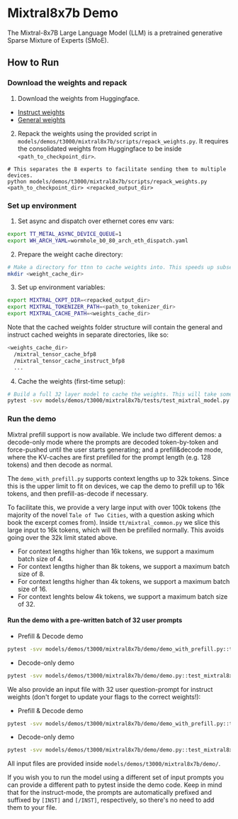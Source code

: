 # Mixtral8x7b Demo

The Mixtral-8x7B Large Language Model (LLM) is a pretrained generative Sparse Mixture of Experts (SMoE).

## How to Run

### Download the weights and repack

1. Download the weights from Huggingface.
- [Instruct weights](https://huggingface.co/mistralai/Mixtral-8x7B-Instruct-v0.1)
- [General weights](https://huggingface.co/mistralai/Mixtral-8x7B-v0.1)

2. Repack the weights using the provided script in `models/demos/t3000/mixtral8x7b/scripts/repack_weights.py`. It requires the consolidated weights from Huggingface to be inside `<path_to_checkpoint_dir>`.

```
# This separates the 8 experts to facilitate sending them to multiple devices.
python models/demos/t3000/mixtral8x7b/scripts/repack_weights.py <path_to_checkpoint_dir> <repacked_output_dir>
```

### Set up environment
1. Set async and dispatch over ethernet cores env vars:
```bash
export TT_METAL_ASYNC_DEVICE_QUEUE=1
export WH_ARCH_YAML=wormhole_b0_80_arch_eth_dispatch.yaml
```

2. Prepare the weight cache directory:

```bash
# Make a directory for ttnn to cache weights into. This speeds up subsequent runs.
mkdir <weight_cache_dir>
```

3. Set up environment variables:
```bash
export MIXTRAL_CKPT_DIR=<repacked_output_dir>
export MIXTRAL_TOKENIZER_PATH=<path_to_tokenizer_dir>
export MIXTRAL_CACHE_PATH=<weights_cache_dir>
```

Note that the cached weights folder structure will contain the general and instruct cached weights in separate directories, like so:

```bash
<weights_cache_dir>
  /mixtral_tensor_cache_bfp8
  /mixtral_tensor_cache_instruct_bfp8
  ...
```

4. Cache the weights (first-time setup):
```bash
# Build a full 32 layer model to cache the weights. This will take some time.
pytest -svv models/demos/t3000/mixtral8x7b/tests/test_mixtral_model.py::test_mixtral_model_inference[wormhole_b0-True-1-32-output]
```

### Run the demo
Mixtral prefill support is now available. We include two different demos: a decode-only mode where the prompts are decoded token-by-token and force-pushed until the user starts generating; and a prefill&decode mode, where the KV-caches are first prefilled for the prompt length (e.g. 128 tokens) and then decode as normal.

The `demo_with_prefill.py` supports context lengths up to 32k tokens. Since this is the upper limit to fit on devices, we cap the demo to prefill up to 16k tokens, and then prefill-as-decode if necessary.

To facilitate this, we provide a very large input with over 100k tokens (the majority of the novel `Tale of Two Cities`, with a question asking which book the excerpt comes from). Inside `tt/mixtral_common.py` we slice this large input to 16k tokens, which will then be prefilled normally. This avoids going over the 32k limit stated above.

- For context lengths higher than 16k tokens, we support a maximum batch size of 4.
- For context lengths higher than 8k tokens, we support a maximum batch size of 8.
- For context lengths higher than 4k tokens, we support a maximum batch size of 16.
- For context lenghts below 4k tokens, we support a maximum batch size of 32.

#### Run the demo with a pre-written batch of 32 user prompts

- Prefill & Decode demo
```bash
pytest -svv models/demos/t3000/mixtral8x7b/demo/demo_with_prefill.py::test_mixtral8x7b_demo[wormhole_b0-True-16k-general]
```

- Decode-only demo
```bash
pytest -svv models/demos/t3000/mixtral8x7b/demo/demo.py::test_mixtral8x7b_demo[wormhole_b0-True-general]
```

We also provide an input file with 32 user question-prompt for instruct weights (don't forget to update your flags to the correct weights!):

- Prefill & Decode demo
```bash
pytest -svv models/demos/t3000/mixtral8x7b/demo/demo_with_prefill.py::test_mixtral8x7b_demo[wormhole_b0-True-16k-instruct]
```

- Decode-only demo
```bash
pytest -svv models/demos/t3000/mixtral8x7b/demo/demo.py::test_mixtral8x7b_demo[wormhole_b0-True-instruct]
```

All input files are provided inside `models/demos/t3000/mixtral8x7b/demo/`.

If you wish you to run the model using a different set of input prompts you can provide a different path to pytest inside the demo code. Keep in mind that for the instruct-mode, the prompts are automatically prefixed and suffixed by `[INST]` and `[/INST]`, respectively, so there's no need to add them to your file.
